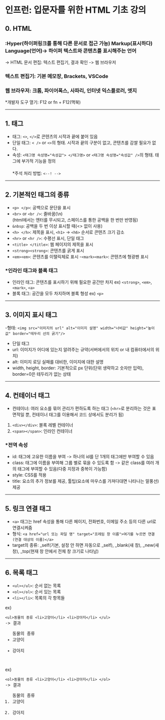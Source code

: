 # 인프런: 입문자를 위한 HTML 기초 강의
## 0. HTML
### :Hyper(하이퍼링크를 통해 다른 문서로 접근 가능) Markup(표시하다) Language(언어)-> 하이퍼 텍스트와 콘텐츠를 표시해주는 언어
-> HTML 문서 편집: 텍스트 편집기, 결과 확인 -> 웹 브라우저
### 텍스트 편집기: 기본 메모장, Brackets, VSCode
### 웹 브라우저: 크롬, 파이어폭스, 사파리, 인터넷 익스플로러, 엣지
  *개발자 도구 열기: F12 or fn + F12(맥북)
___
## 1. 태그 
- 태그: `<>`, `</>`로 콘텐츠의 시작과 끝에 붙어 있음
- 단일 태그: `< />` or `<>`의 형태. 시작과 끝의 구분이 없고, 콘텐츠를 감쌀 필요가 없다. 
- 속성: `<태그명 속성명="속성값"> </태그명>` or `<태그명 속성명="속성값" />`의 형태. 태그에 부가적 기능을 정의 
　　　　　　　　　　　　　　　　　　　　　　　　　　　　　　　　　　　　　　　　  
*주석 처리 방법: `<--! -->`
___
## 2. 기본적인 태그의 종류
- `<p> </p>`: 공백으로 문단을 표시
- `<br>` or `<br />`: 줄바꿈(\n)
<br>(html에서는 엔터를 무시되고, 스페이스를 통한 공백을 한 번만 반영됨)
- `&nbsp`: 공백을 두 번 이상 표시할 때(<> 없이 사용)
- `<h> </h>`: 제목을 표시, `<h1>` -> `<h6>` 순서로 콘텐츠 크기 감소
- `<hr>` or `<hr />`: 수평선 표시, 단일 태그
- `<title> </title>`: 웹 페이지의 제목을 표시
- `<strong><strong>`: 콘텐츠를 굵게 표시
- `<em><em>`: 콘텐츠를 이탤릭체로 표시
-`<mark><mark>`: 콘텐츠에 형광펜 표시


### *인라인 태그와 블록 태그
- 인라인 태그: 콘텐츠를 표시하기 위해 필요한 공간만 차지 ex) `<strong>`, `<em>`, `<mark>`, `<a>` 
- 블록 태그: 공간을 모두 차지하며 블록 형성 ex) `<p>`
___
## 3. 이미지 표시 태그
-형태: `<img src="이미지의 url" alt="이미지 설명" width="너비값" height="높이값" border="테두리 선의 굵기"/>` 
- 단일 태그
- url: 이미지가 어디에 있는지 알려주는 규약(서버에서의 위치 or 내 컴퓨터에서의 위치)
- alt: 이미지 로딩 실패를 대비한, 이미지에 대한 설명
- width, height, border: 기본적으로 px 단위(단위 생략하고 숫자만 입력), border=0은 테두리가 없는 상태
___
## 4. 컨테이너 태그
- 컨테이너: 여러 요소를 묶어 관리가 편하도록 하는 태그
(`<hr>`로 분리하는 것은 표면적일 뿐, 컨테이너 태그를 이용해서 코드 상에서도 분리가 됨)
1) `<div></div>`: 블록 레벨 컨테이너
2) `<span></span>`: 인라인 컨테이너

### *전역 속성
- id: 태그에 고유한 이름을 부여 -> 하나의 id를 단 1개의 태그에만 부여할 수 있음
- class: 태그에 이름을 부여해 그룹 별로 묶을 수 있도록 함 -> 같은 class를 여러 개의 태그에 부여할 수 있음(다중 지정과 중복이 가능함)
- style: CSS를 적용
- title: 요소의 추가 정보를 제공, 툴팁(요소에 마우스를 가져다대면 나타나는 말풍선) 제공
___
## 5. 링크 연결 태그
- `<a>` 태그는 href 속성을 통해 다른 페이지, 전화번호, 이메일 주소 등의 다른 url로 연결시켜줌
- 형식: `<a href="url 또는 파일 명" target="프레임 창 이름">여기를 누르면 연결(연결 대상의 이름)</a>`
- target의 종류: _self(기본, 설정 안 하면 자동으로 _self), _blank(새 창), _new(새 창), _top(현재 창 안에서 전체 창 크기로 나타남)
___
## 6. 목록 태그
- `<ul></ul>`: 순서 없는 목록
- `<ol></ol>`: 순서 있는 목록
- `<li></li>`: 목록의 각 항목들 
  
ex) <pre>`<ul>동물의 종류
        <li>고양이</li>
        <li>강아지</li>
      </ul>`
     -> 결과 <ul>동물의 종류
        <li>고양이</li>
        <li>강아지</li>
      </ul></pre>

 ex) <pre>`<ol>동물의 종류
        <li>고양이</li>
        <li>강아지</li>
        </ol>`
     -> 결과 <ol>동물의 종류
        <li>고양이</li>
        <li>강아지</li>
        </ol></pre>
        